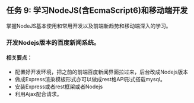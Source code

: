 ## 任务 9: 学习NodeJS(含EcmaScript6)和移动端开发
掌握NodeJS基本使用和常用开发以及前端新趋势和移动端深入的学习。
### 开发Nodejs版本的百度新闻系统。
#### 相关要点：
* 配置好开发环境，把之前的前端百度新闻界面拉过来，后台改成Nodejs版本
* 做成Express渲染模板形式亦可以做成rest格API形式搭载mysql。
* 安装Express或者rest框架或者Nodejs
* 利用Ajax配合请求。
